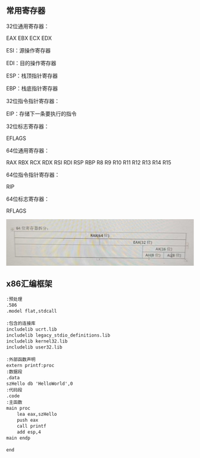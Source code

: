 ## 常用寄存器

32位通用寄存器：

EAX EBX ECX EDX

ESI：源操作寄存器

EDI：目的操作寄存器

ESP：栈顶指针寄存器

EBP：栈底指针寄存器



32位指令指针寄存器：

EIP：存储下一条要执行的指令



32位标志寄存器：

EFLAGS



64位通用寄存器：

RAX RBX RCX RDX RSI RDI RSP RBP R8 R9 R10 R11 R12 R13 R14 R15



64位指令指针寄存器：

RIP



64位标志寄存器：

RFLAGS



![image-20250512213733392](assets/image-20250512213733392.png)



## x86汇编框架

```
:预处理
.586
.model flat,stdcall

:包含的连接库
includelib ucrt.lib
includelib legacy_stdio_definitions.lib
includelib kernel32.lib
includelib user32.lib

:外部函数声明
extern printf:proc
:数据段
.data
szHello db 'HelloWorld',0
:代码段
.code
:主函数
main proc
	lea eax,szHello
	push eax
	call printf
	add esp,4
main endp
	
end
```

